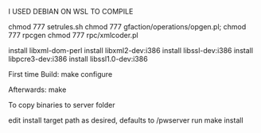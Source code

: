 I USED DEBIAN ON WSL TO COMPILE

chmod 777 setrules.sh chmod 777 gfaction/operations/opgen.pl; chmod 777 rpcgen chmod 777 rpc/xmlcoder.pl

install libxml-dom-perl install libxml2-dev:i386 install libssl-dev:i386 install libpcre3-dev:i386 install libssl1.0-dev:i386

First time Build: make configure

Afterwards: make

To copy binaries to server folder

edit install target path as desired, defaults to /pwserver
run make install
